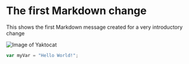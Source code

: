 # The first Markdown change
This shows the first Markdown message created for a very introductory change

![Image of Yaktocat](https://octodex.github.com/images/yaktocat.png)

``` javascript
var myVar = "Hello World!";
```
